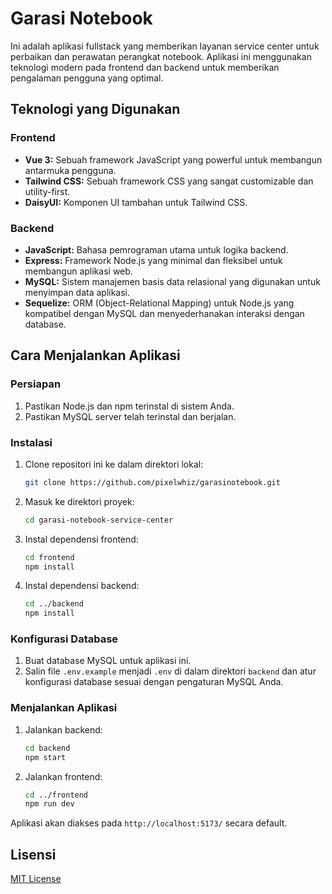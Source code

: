 # Garasi Notebook

Ini adalah aplikasi fullstack yang memberikan layanan service center untuk perbaikan dan perawatan perangkat notebook. Aplikasi ini menggunakan teknologi modern pada frontend dan backend untuk memberikan pengalaman pengguna yang optimal.

## Teknologi yang Digunakan

### Frontend

- **Vue 3:** Sebuah framework JavaScript yang powerful untuk membangun antarmuka pengguna.
- **Tailwind CSS:** Sebuah framework CSS yang sangat customizable dan utility-first.
- **DaisyUI:** Komponen UI tambahan untuk Tailwind CSS.

### Backend

- **JavaScript:** Bahasa pemrograman utama untuk logika backend.
- **Express:** Framework Node.js yang minimal dan fleksibel untuk membangun aplikasi web.
- **MySQL:** Sistem manajemen basis data relasional yang digunakan untuk menyimpan data aplikasi.
- **Sequelize:** ORM (Object-Relational Mapping) untuk Node.js yang kompatibel dengan MySQL dan menyederhanakan interaksi dengan database.

## Cara Menjalankan Aplikasi

### Persiapan

1. Pastikan Node.js dan npm terinstal di sistem Anda.
2. Pastikan MySQL server telah terinstal dan berjalan.

### Instalasi

1. Clone repositori ini ke dalam direktori lokal:

    ```bash
    git clone https://github.com/pixelwhiz/garasinotebook.git
    ```

2. Masuk ke direktori proyek:

    ```bash
    cd garasi-notebook-service-center
    ```

3. Instal dependensi frontend:

    ```bash
    cd frontend
    npm install
    ```

4. Instal dependensi backend:

    ```bash
    cd ../backend
    npm install
    ```

### Konfigurasi Database

1. Buat database MySQL untuk aplikasi ini.
2. Salin file `.env.example` menjadi `.env` di dalam direktori `backend` dan atur konfigurasi database sesuai dengan pengaturan MySQL Anda.

### Menjalankan Aplikasi

1. Jalankan backend:

    ```bash
    cd backend
    npm start
    ```

2. Jalankan frontend:

    ```bash
    cd ../frontend
    npm run dev
    ```

Aplikasi akan diakses pada `http://localhost:5173/` secara default.

## Lisensi

[MIT License](LICENSE.md)
